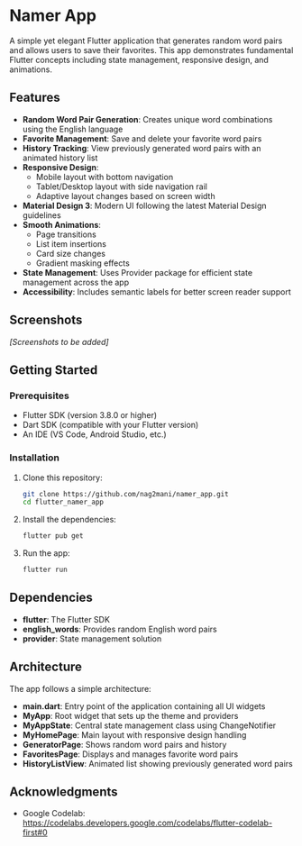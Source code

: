 # Namer App

A simple yet elegant Flutter application that generates random word pairs and allows users to save their favorites. This app demonstrates fundamental Flutter concepts including state management, responsive design, and animations.

## Features

- **Random Word Pair Generation**: Creates unique word combinations using the English language
- **Favorite Management**: Save and delete your favorite word pairs
- **History Tracking**: View previously generated word pairs with an animated history list
- **Responsive Design**: 
  - Mobile layout with bottom navigation
  - Tablet/Desktop layout with side navigation rail
  - Adaptive layout changes based on screen width
- **Material Design 3**: Modern UI following the latest Material Design guidelines
- **Smooth Animations**:
  - Page transitions
  - List item insertions
  - Card size changes
  - Gradient masking effects
- **State Management**: Uses Provider package for efficient state management across the app
- **Accessibility**: Includes semantic labels for better screen reader support

## Screenshots

*[Screenshots to be added]*

## Getting Started

### Prerequisites

- Flutter SDK (version 3.8.0 or higher)
- Dart SDK (compatible with your Flutter version)
- An IDE (VS Code, Android Studio, etc.)

### Installation

1. Clone this repository:
   ```bash
   git clone https://github.com/nag2mani/namer_app.git
   cd flutter_namer_app
   ```

2. Install the dependencies:
   ```bash
   flutter pub get
   ```

3. Run the app:
   ```bash
   flutter run
   ```

## Dependencies

- **flutter**: The Flutter SDK
- **english_words**: Provides random English word pairs
- **provider**: State management solution

## Architecture

The app follows a simple architecture:

- **main.dart**: Entry point of the application containing all UI widgets
- **MyApp**: Root widget that sets up the theme and providers
- **MyAppState**: Central state management class using ChangeNotifier
- **MyHomePage**: Main layout with responsive design handling
- **GeneratorPage**: Shows random word pairs and history
- **FavoritesPage**: Displays and manages favorite word pairs
- **HistoryListView**: Animated list showing previously generated word pairs


## Acknowledgments

- Google Codelab: https://codelabs.developers.google.com/codelabs/flutter-codelab-first#0
